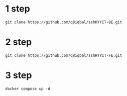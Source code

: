 # 1 step
`git clone https://github.com/q8iqbal/sshHYYIT-BE.git`

# 2 step
`git clone https://github.com/q8iqbal/sshHYYIT-FE.git`

# 3 step
`docker compose up -d`
